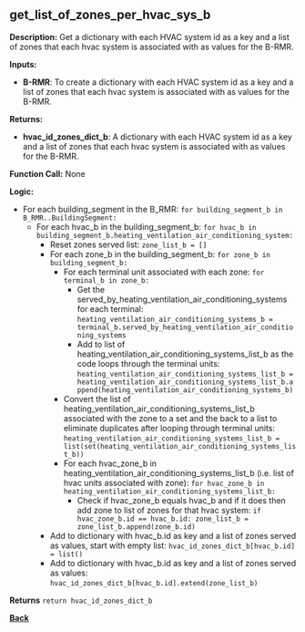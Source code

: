 ## get_list_of_zones_per_hvac_sys_b

**Description:** Get a dictionary with each HVAC system id as a key and a list of zones that each hvac system is associated with as values for the B-RMR.  

**Inputs:**
- **B-RMR**: To create a dictionary with each HVAC system id as a key and a list of zones that each hvac system is associated with as values for the B-RMR.

**Returns:**
- **hvac_id_zones_dict_b**: A dictionary with each HVAC system id as a key and a list of zones that each hvac system is associated with as values for the B-RMR.  
 
**Function Call:** None


**Logic:**
- For each building_segment in the B_RMR: `for building_segment_b in B_RMR..BuildingSegment:`
    - For each hvac_b in the building_segment_b: `for hvac_b in building_segment_b.heating_ventilation_air_conditioning_system:`
        - Reset zones served list: `zone_list_b = []`
        - For each zone_b in the building_segment_b: `for zone_b in building_segment_b:`
            - For each terminal unit associated with each zone: `for terminal_b in zone_b:`
                - Get the served_by_heating_ventilation_air_conditioning_systems for each terminal: `heating_ventilation_air_conditioning_systems_b = terminal_b.served_by_heating_ventilation_air_conditioning_systems`
                - Add to list of heating_ventilation_air_conditioning_systems_list_b as the code loops through the terminal units: `heating_ventilation_air_conditioning_systems_list_b = heating_ventilation_air_conditioning_systems_list_b.append(heating_ventilation_air_conditioning_systems_b)`                
            - Convert the list of heating_ventilation_air_conditioning_systems_list_b associated with the zone to a set and the back to a list to eliminate duplicates after looping through terminal units: `heating_ventilation_air_conditioning_systems_list_b = list(set(heating_ventilation_air_conditioning_systems_list_b))`
            - For each hvac_zone_b in heating_ventilation_air_conditioning_systems_list_b (i.e. list of hvac units associated with zone): `for hvac_zone_b in heating_ventilation_air_conditioning_systems_list_b:` 
                - Check if hvac_zone_b equals hvac_b and if it does then add zone to list of zones for that hvac system: `if hvac_zone_b.id == hvac_b.id: zone_list_b = zone_list_b.append(zone_b.id)`
        - Add to dictionary with hvac_b.id as key and a list of zones served as values, start with empty list: `hvac_id_zones_dict_b[hvac_b.id] = list()`
        - Add to dictionary with hvac_b.id as key and a list of zones served as values: `hvac_id_zones_dict_b[hvac_b.id].extend(zone_list_b)`
            

**Returns** `return hvac_id_zones_dict_b`

**[Back](../_toc.md)**